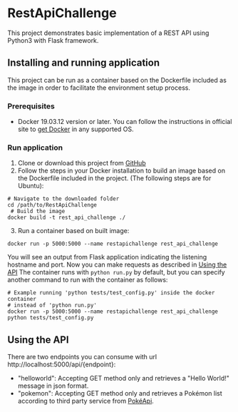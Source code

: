# RestApiChallenge
 
This project demonstrates basic implementation of a REST API using Python3 with Flask framework.
 
## Installing and running application
 
This project can be run as a container based on the Dockerfile included as the image in order to facilitate the environment setup process.
 
### Prerequisites
 
- Docker 19.03.12 version or later. You can follow the instructions in official site to [get Docker](https://docs.docker.com/get-docker/) in any supported OS.
 
### Run application
 
1. Clone or download this project from [GitHub](https://github.com/LuisPaulinDroid/RestApiChallenge)
2. Follow the steps in your Docker installation to build an image based on the Dockerfile included in the project. (The following steps are for Ubuntu):
 ```
 # Navigate to the downloaded folder
 cd /path/to/RestApiChallenge
  # Build the image
 docker build -t rest_api_challenge ./
 ```
3. Run a container based on built image:
 ```
 docker run -p 5000:5000 --name restapichallenge rest_api_challenge
 ```
 You will see an output from Flask application indicating the listening hostname and port. Now you can make requests as described in [Using the API](#-using-the-api)
  The container runs with `python run.py` by default, but you can specify another command to run with the container as follows:
  ```
 # Example running 'python tests/test_config.py' inside the docker container
 # instead of 'python run.py'
 docker run -p 5000:5000 --name restapichallenge rest_api_challenge python tests/test_config.py
 ```
 
## Using the API
 
There are two endpoints you can consume with url http://localhost:5000/api/{endpoint}:
 
 - "helloworld": Accepting GET method only and retrieves a "Hello World!" message in json format.
 - "pokemon": Accepting GET method only and retrieves a Pokémon list according to third party service from [PokéApi](https://pokeapi.co/).